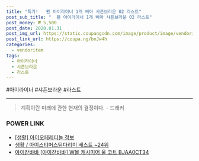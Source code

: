 ```yaml
--- 
title: "특가!   펜 아이라이너 1개 삐아 샤픈브라운 02 라스트" 
post_sub_title: "  펜 아이라이너 1개 삐아 샤픈브라운 02 라스트" 
post_money: ₩ 5,500 
post_date: 2020.01.31 
post_img_url: https://static.coupangcdn.com/image/product/image/vendoritem/2019/07/04/3013094957/4dafc132-deed-435b-b6c3-47292b24339c.jpg 
post_link_url: https://coupa.ng/bnJw4h 
categories: 
  - vendoritem 
tags: 
  - 아이라이너 
  - 샤픈브라운 
  - 라스트 
--- 
```

  #아이라이너 #샤픈브라운 #라스트 
<hr> 

> 계획이란 미래에 관한 현재의 결정이다. - 드래커 


### POWER LINK

* <a href="https://blog.naver.com/sakai111/221768191448" target="_blank"> [생활] 아이오페레티놀 정보 </a>
* <a href="https://blog.naver.com/santokki14/221776591025" target="_blank">생활 / 아이스티머스팀다리미 베스트 ~24위</a>
* <a href="https://blog.naver.com/fasyy4321/221780900066" target="_blank">아이잗바바 [아이잗바바] W몰 캐시미어 울 코트 BJAA0CT34</a>
